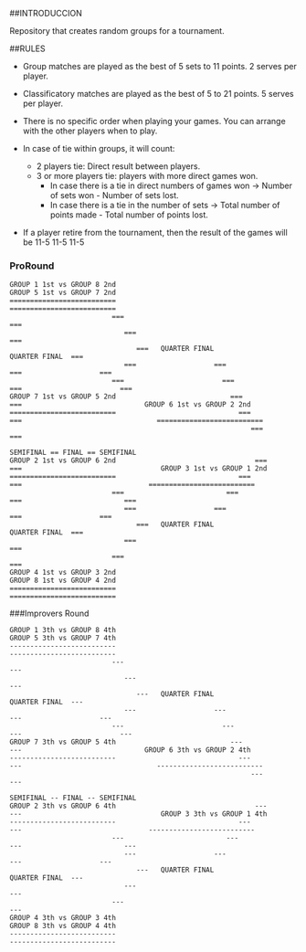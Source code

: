 ##INTRODUCCION

Repository that creates random groups for a tournament.

##RULES

* Group matches are played as the best of 5 sets to 11 points. 2 serves per player.
* Classificatory matches are played as the best of 5 to 21 points. 5 serves per player.
* There is no specific order when playing your games. You can arrange with the other players when to play.
* In case of tie within groups, it will count:
    * 2 players tie: Direct result between players.
    * 3 or more players tie: players with more direct games won.
        * In case there is a tie in direct numbers of games won -> Number of sets won - Number of sets lost.
        * In case there is a tie in the number of sets -> Total number of points made - Total number of points lost.

* If a player retire from the tournament, then the result of the games will be 11-5 11-5 11-5


### ProRound

    GROUP 1 1st vs GROUP 8 2nd                                                                                                         GROUP 5 1st vs GROUP 7 2nd
    ==========================                                                                                                         ==========================
                             ===                                                                                                    ===
                                ===                                                                                              ===
                                   ===   QUARTER FINAL                                                         QUARTER FINAL  ===
                                ===                   ===                                                  ===                   ===
                             ===                        ===                                              ===                        ===
    GROUP 7 1st vs GROUP 5 2nd                            ===                                         ===                              GROUP 6 1st vs GROUP 2 2nd
    ==========================                              ===                                    ===                                 ==========================
                                                               ===                              ===
                                                                   SEMIFINAL == FINAL == SEMIFINAL
    GROUP 2 1st vs GROUP 6 2nd                                  ===                               ===                                  GROUP 3 1st vs GROUP 1 2nd
    ==========================                              ===                                      ===                               ==========================
                             ===                         ===                                            ===                         ===
                                ===                   ===                                                  ===                   ===
                                   ===   QUARTER FINAL                                                         QUARTER FINAL  ===
                                ===                                                                                              ===
                             ===                                                                                                    ===
    GROUP 4 1st vs GROUP 3 2nd                                                                                                         GROUP 8 1st vs GROUP 4 2nd
    ==========================                                                                                                          ==========================

###Improvers Round

    GROUP 1 3th vs GROUP 8 4th                                                                                                         GROUP 5 3th vs GROUP 7 4th
    --------------------------                                                                                                         --------------------------
                             ---                                                                                                    ---
                                ---                                                                                              ---
                                   ---   QUARTER FINAL                                                         QUARTER FINAL  ---
                                ---                   ---                                                  ---                   ---
                             ---                        ---                                              ---                        ---
    GROUP 7 3th vs GROUP 5 4th                            ---                                         ---                              GROUP 6 3th vs GROUP 2 4th
    --------------------------                              ---                                    ---                                 --------------------------
                                                               ---                              ---
                                                                   SEMIFINAL -- FINAL -- SEMIFINAL
    GROUP 2 3th vs GROUP 6 4th                                  ---                               ---                                  GROUP 3 3th vs GROUP 1 4th
    --------------------------                              ---                                      ---                               --------------------------
                             ---                         ---                                            ---                         ---
                                ---                   ---                                                  ---                   ---
                                   ---   QUARTER FINAL                                                         QUARTER FINAL  ---
                                ---                                                                                              ---
                             ---                                                                                                    ---
    GROUP 4 3th vs GROUP 3 4th                                                                                                         GROUP 8 3th vs GROUP 4 4th
    --------------------------                                                                                                          --------------------------